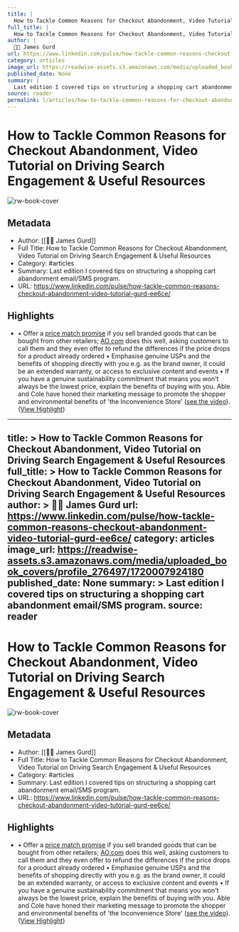 ```yaml
---
title: |
  How to Tackle Common Reasons for Checkout Abandonment, Video Tutorial on Driving Search Engagement & Useful Resources
full_title: |
  How to Tackle Common Reasons for Checkout Abandonment, Video Tutorial on Driving Search Engagement & Useful Resources
author: |
  🧔🏻 James Gurd
url: https://www.linkedin.com/pulse/how-tackle-common-reasons-checkout-abandonment-video-tutorial-gurd-ee6ce/
category: articles
image_url: https://readwise-assets.s3.amazonaws.com/media/uploaded_book_covers/profile_276497/1720007924180
published_date: None
summary: |
  Last edition I covered tips on structuring a shopping cart abandonment email/SMS program.
source: reader
permalink: l/articles/how-to-tackle-common-reasons-for-checkout-abandonment-video-tutorial-on-driving-search-engagement
---
```

# How to Tackle Common Reasons for Checkout Abandonment, Video Tutorial on Driving Search Engagement & Useful Resources

![rw-book-cover](https://readwise-assets.s3.amazonaws.com/media/uploaded_book_covers/profile_276497/1720007924180)

## Metadata
- Author: [[🧔🏻 James Gurd]]
- Full Title: How to Tackle Common Reasons for Checkout Abandonment, Video Tutorial on Driving Search Engagement & Useful Resources
- Category: #articles
- Summary: Last edition I covered tips on structuring a shopping cart abandonment email/SMS program.
- URL: https://www.linkedin.com/pulse/how-tackle-common-reasons-checkout-abandonment-video-tutorial-gurd-ee6ce/

## Highlights
- • Offer a [price match promise](https://ao.com/help-and-advice/finance-and-savings/price-match-promise/) if you sell branded goods that can be bought from other retailers; [AO.com](http://AO.com) does this well, asking customers to call them and they even offer to refund the differences if the price drops for a product already ordered
  • Emphasise genuine USPs and the benefits of shopping directly with you e.g. as the brand owner, it could be an extended warranty, or access to exclusive content and events
  • If you have a genuine sustainability commitment that means you won't always be the lowest price, explain the benefits of buying with you. Able and Cole have honed their marketing message to promote the shopper and environmental benefits of 'the Inconvenience Store' ([see the video](https://www.youtube.com/watch?v=zLmuLb8YMtc&t=2s)). ([View Highlight](https://read.readwise.io/read/01j2ectpwbtnxpj6y24s8wvp8a))


---
title: >
  How to Tackle Common Reasons for Checkout Abandonment, Video Tutorial on Driving Search Engagement & Useful Resources
full_title: >
  How to Tackle Common Reasons for Checkout Abandonment, Video Tutorial on Driving Search Engagement & Useful Resources
author: >
  🧔🏻 James Gurd
url: https://www.linkedin.com/pulse/how-tackle-common-reasons-checkout-abandonment-video-tutorial-gurd-ee6ce/
category: articles
image_url: https://readwise-assets.s3.amazonaws.com/media/uploaded_book_covers/profile_276497/1720007924180
published_date: None
summary: >
  Last edition I covered tips on structuring a shopping cart abandonment email/SMS program.
source: reader
---
# How to Tackle Common Reasons for Checkout Abandonment, Video Tutorial on Driving Search Engagement & Useful Resources

![rw-book-cover](https://readwise-assets.s3.amazonaws.com/media/uploaded_book_covers/profile_276497/1720007924180)

## Metadata
- Author: [[🧔🏻 James Gurd]]
- Full Title: How to Tackle Common Reasons for Checkout Abandonment, Video Tutorial on Driving Search Engagement & Useful Resources
- Category: #articles
- Summary: Last edition I covered tips on structuring a shopping cart abandonment email/SMS program.
- URL: https://www.linkedin.com/pulse/how-tackle-common-reasons-checkout-abandonment-video-tutorial-gurd-ee6ce/

## Highlights
- • Offer a [price match promise](https://ao.com/help-and-advice/finance-and-savings/price-match-promise/) if you sell branded goods that can be bought from other retailers; [AO.com](http://AO.com) does this well, asking customers to call them and they even offer to refund the differences if the price drops for a product already ordered
  • Emphasise genuine USPs and the benefits of shopping directly with you e.g. as the brand owner, it could be an extended warranty, or access to exclusive content and events
  • If you have a genuine sustainability commitment that means you won't always be the lowest price, explain the benefits of buying with you. Able and Cole have honed their marketing message to promote the shopper and environmental benefits of 'the Inconvenience Store' ([see the video](https://www.youtube.com/watch?v=zLmuLb8YMtc&t=2s)). ([View Highlight](https://read.readwise.io/read/01j2ectpwbtnxpj6y24s8wvp8a))



